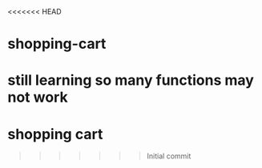 <<<<<<< HEAD
# shopping-cart
still learning so many functions may not work
=======
# shopping cart
>>>>>>> Initial commit
